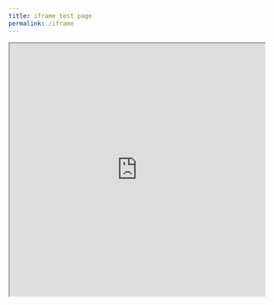 ```yaml
---
title: iframe test page
permalink: /iframe
---
```


<iframe src="https://docs.google.com/spreadsheets/d/e/2PACX-1vRftdt5zVUIiUByCmNEBXZcoLn3vYAKPhBYgNYBMpYDm6VWmCF53Z52f49m08ludbRdfQ9qllyrF8ka/pubhtml?widget=true&amp;headers=false" width="100%" height="500"></iframe>
